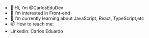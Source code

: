 - 👋 Hi, I’m @CarlosEduDev
- 👀 I’m interested in Front-end
- 🌱 I’m currently learning about JavaScript, React, TypeScript,etc
- 📫 How to reach me:
- Linkedin: Carlos Eduardo
